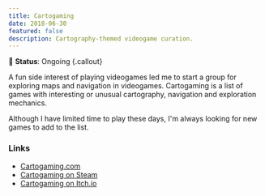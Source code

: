 ```yaml
---
title: Cartogaming
date: 2018-06-30
featured: false
description: Cartography-themed videogame curation.
---
```


🔁 **Status**: Ongoing {.callout}

 A fun side interest of playing videogames led me to start a group for exploring maps and navigation in videogames. Cartogaming is a list of games with interesting or unusual cartography, navigation and exploration mechanics.

 Although I have limited time to play these days, I'm always looking for new games to add to the list.

 ### Links

- [Cartogaming.com](https://cartogaming.com)
- [Cartogaming on Steam](https://store.steampowered.com/curator/33057601-Cartogaming)
- [Cartogaming on Itch.io](https://itch.io/c/3513235/cartogaming)
